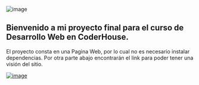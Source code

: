 ![image](https://user-images.githubusercontent.com/81932784/128391507-1e37ab99-a08e-4aca-9600-63b78f463165.png)
<h2 >Bienvenido a mi proyecto final para el curso de Desarrollo Web en CoderHouse. </h2>

El proyecto consta en una Pagina Web, por lo cual no es necesario instalar dependencias. Por otra parte abajo encontrarán el link para poder tener una visión del sitio.

<a target= "blank" href="https://xenodochial-rosalind-d8576b.netlify.app/"> ![image](https://user-images.githubusercontent.com/81932784/126081464-0aba6b1a-f13a-40e7-a687-9182777ed209.png) </a>
